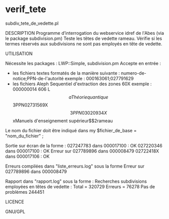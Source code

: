 verif_tete
==========

subdiv_tete_de_vedette.pl

DESCRIPTION
Programme d’interrogation du webservice idref de l'Abes (via le package subdivision.pm)
Teste les têtes de vedette rameau. Vérifie si les termes réservés aux subdivisions ne sont pas employés en tête de vedette.
 

 UTILISATION

Nécessite les packages :  LWP::Simple, subdivision.pm
Accepte en entrée :
- les fichiers textes formatés de la manière suivante : numero-de-notice;PPN-de-l'autorité
  exemple : 000163061;027791629
- les fichiers Aleph Sequentiel d'extraction des zones 60X
  exemple : 000000014 606   L $$aThéorie quantique$$3PPN02731569X$$3PPN03020934X$$xManuels d'enseignement supérieur$$2rameau

Le nom du fichier doit être indiqué dans
my $fichier_de_base = "nom_du_fichier" ;

Sortie sur écran de la forme :
027247783 dans 000017100 : OK
027220346 dans 000017100 : OK
Erreur sur 027789896 dans 000008479
02722418X dans 000017106 : OK

Erreurs compilées dans "liste_erreurs.log" sous la forme
Erreur sur 027789896 dans 000008479

Rapport dans "rapport.log" sous la forme :
Recherches subdivisions employées en têtes de vedette :
Total = 320729
Erreurs = 76278
Pas de problèmes 244451


 LICENCE

GNU/GPL


